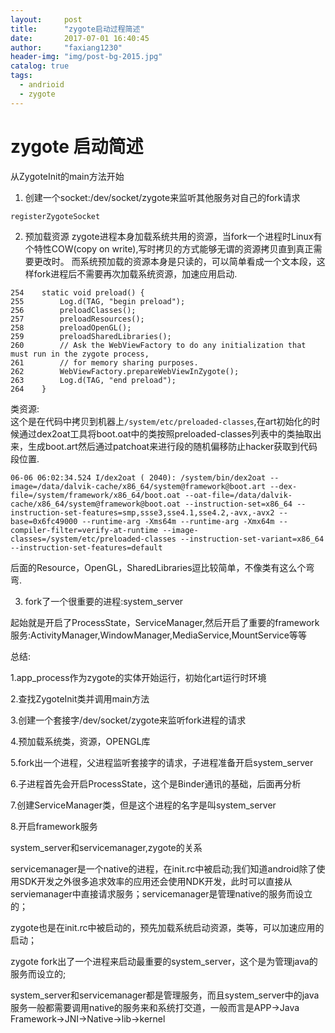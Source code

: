 ```yaml
---
layout:     post
title:      "zygote启动过程简述"
date:       2017-07-01 16:40:45
author:     "faxiang1230"
header-img: "img/post-bg-2015.jpg"
catalog: true
tags:
  - andrioid
  - zygote
---
```

# zygote 启动简述
从ZygoteInit的main方法开始
1. 创建一个socket:/dev/socket/zygote来监听其他服务对自己的fork请求
```
registerZygoteSocket
```
2. 预加载资源
zygote进程本身加载系统共用的资源，当fork一个进程时Linux有个特性COW(copy on write),写时拷贝的方式能够无谓的资源拷贝直到真正需要更改时。
而系统预加载的资源本身是只读的，可以简单看成一个文本段，这样fork进程后不需要再次加载系统资源，加速应用启动.
```
254    static void preload() {
255        Log.d(TAG, "begin preload");
256        preloadClasses();
257        preloadResources();
258        preloadOpenGL();
259        preloadSharedLibraries();
260        // Ask the WebViewFactory to do any initialization that must run in the zygote process,
261        // for memory sharing purposes.
262        WebViewFactory.prepareWebViewInZygote();
263        Log.d(TAG, "end preload");
264    }
```
类资源:  
这个是在代码中拷贝到机器上`/system/etc/preloaded-classes`,在art初始化的时候通过dex2oat工具将boot.oat中的类按照preloaded-classes列表中的类抽取出来，生成boot.art然后通过patchoat来进行段的随机偏移防止hacker获取到代码段位置.
```
06-06 06:02:34.524 I/dex2oat ( 2040): /system/bin/dex2oat --image=/data/dalvik-cache/x86_64/system@framework@boot.art --dex-file=/system/framework/x86_64/boot.oat --oat-file=/data/dalvik-cache/x86_64/system@framework@boot.oat --instruction-set=x86_64 --instruction-set-features=smp,ssse3,sse4.1,sse4.2,-avx,-avx2 --base=0x6fc49000 --runtime-arg -Xms64m --runtime-arg -Xmx64m --compiler-filter=verify-at-runtime --image-classes=/system/etc/preloaded-classes --instruction-set-variant=x86_64 --instruction-set-features=default
```
后面的Resource，OpenGL，SharedLibraries逗比较简单，不像类有这么个弯弯.

3. fork了一个很重要的进程:system_server

起始就是开启了ProcessState，ServiceManager,然后开启了重要的framework服务:ActivityManager,WindowManager,MediaService,MountService等等

总结:

1.app_process作为zygote的实体开始运行，初始化art运行时环境

2.查找ZygoteInit类并调用main方法

3.创建一个套接字/dev/socket/zygote来监听fork进程的请求

4.预加载系统类，资源，OPENGL库

5.fork出一个进程，父进程监听套接字的请求，子进程准备开启system_server

6.子进程首先会开启ProcessState，这个是Binder通讯的基础，后面再分析

7.创建ServiceManager类，但是这个进程的名字是叫system_server

8.开启framework服务

system_server和servicemanager,zygote的关系

servicemanager是一个native的进程，在init.rc中被启动;我们知道android除了使用SDK开发之外很多追求效率的应用还会使用NDK开发，此时可以直接从serviemanager中直接请求服务；servicemanager是管理native的服务而设立的；

zygote也是在init.rc中被启动的，预先加载系统启动资源，类等，可以加速应用的启动；

zygote fork出了一个进程来启动最重要的system_server，这个是为管理java的服务而设立的;

system_server和servicemanager都是管理服务，而且system_server中的java服务一般都需要调用native的服务来和系统打交道，一般而言是APP->Java Framework->JNI->Native->lib->kernel
